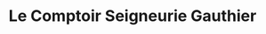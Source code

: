 ---
title: "Le Comptoir Seigneurie Gauthier"
url: /caen/le-comptoir-seigneurie-gauthier/
shop: Farben
---